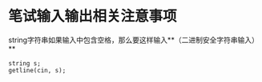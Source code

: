 # 笔试输入输出相关注意事项

string字符串如果输入中包含空格，那么要这样输入**（二进制安全字符串输入）**

```text
string s;
getline(cin, s);
```

